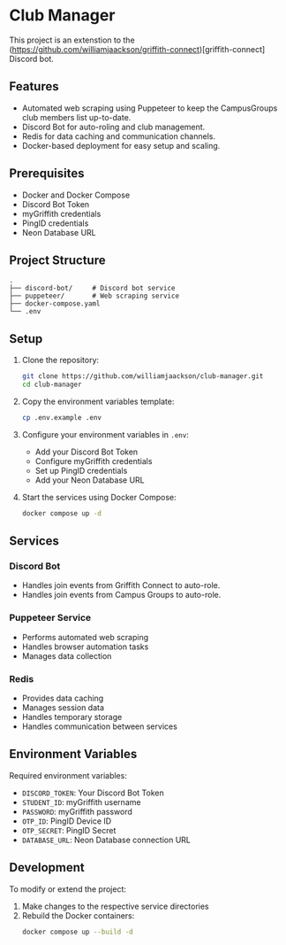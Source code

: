 # Club Manager

This project is an extenstion to the (https://github.com/williamjaackson/griffith-connect)[griffith-connect] Discord bot.

## Features

- Automated web scraping using Puppeteer to keep the CampusGroups club members list up-to-date.
- Discord Bot for auto-roling and club management.
- Redis for data caching and communication channels.
- Docker-based deployment for easy setup and scaling.

## Prerequisites

- Docker and Docker Compose
- Discord Bot Token
- myGriffith credentials
- PingID credentials
- Neon Database URL

## Project Structure

```
.
├── discord-bot/     # Discord bot service
├── puppeteer/       # Web scraping service
├── docker-compose.yaml
└── .env
```

## Setup

1. Clone the repository:

   ```bash
   git clone https://github.com/williamjaackson/club-manager.git
   cd club-manager
   ```

2. Copy the environment variables template:

   ```bash
   cp .env.example .env
   ```

3. Configure your environment variables in `.env`:

   - Add your Discord Bot Token
   - Configure myGriffith credentials
   - Set up PingID credentials
   - Add your Neon Database URL

4. Start the services using Docker Compose:
   ```bash
   docker compose up -d
   ```

## Services

### Discord Bot

- Handles join events from Griffith Connect to auto-role.
- Handles join events from Campus Groups to auto-role.

### Puppeteer Service

- Performs automated web scraping
- Handles browser automation tasks
- Manages data collection

### Redis

- Provides data caching
- Manages session data
- Handles temporary storage
- Handles communication between services

## Environment Variables

Required environment variables:

- `DISCORD_TOKEN`: Your Discord Bot Token
- `STUDENT_ID`: myGriffith username
- `PASSWORD`: myGriffith password
- `OTP_ID`: PingID Device ID
- `OTP_SECRET`: PingID Secret
- `DATABASE_URL`: Neon Database connection URL

## Development

To modify or extend the project:

1. Make changes to the respective service directories
2. Rebuild the Docker containers:
   ```bash
   docker compose up --build -d
   ```
